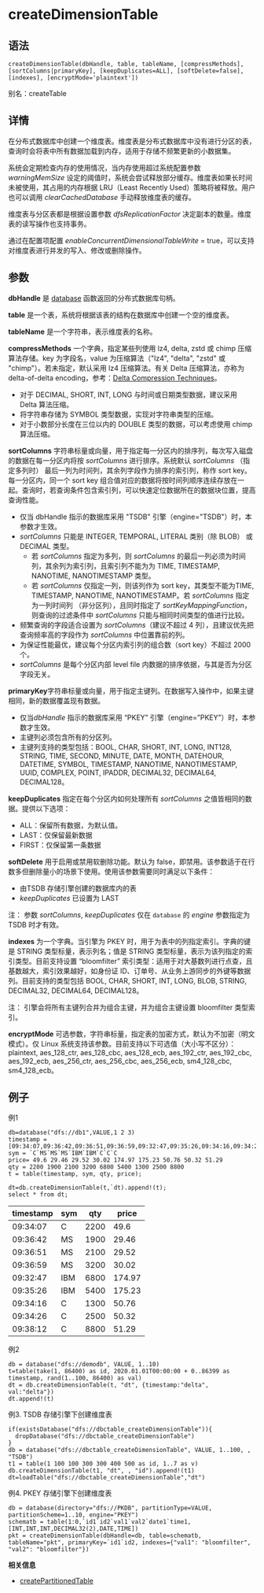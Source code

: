 # createDimensionTable

## 语法

`createDimensionTable(dbHandle, table, tableName, [compressMethods],
[sortColumns|primaryKey],
[keepDuplicates=ALL], [softDelete=false],
[indexes], [encryptMode='plaintext'])`

别名：createTable

## 详情

在分布式数据库中创建一个维度表。维度表是分布式数据库中没有进行分区的表，查询时会将表中所有数据加载到内存，适用于存储不频繁更新的小数据集。

系统会定期检查内存的使用情况，当内存使用超过系统配置参数 *warningMemSize*
设定的阈值时，系统会尝试释放部分缓存。维度表如果长时间未被使用，其占用的内存根据 LRU（Least Recently Used）策略将被释放。用户也可以调用
*clearCachedDatabase* 手动释放维度表的缓存。

维度表与分区表都是根据设置参数 *dfsReplicationFactor*
决定副本的数量。维度表的读写操作也支持事务。

通过在配置项配置 *enableConcurrentDimensionalTableWrite* =
true，可以支持对维度表进行并发的写入、修改或删除操作。

## 参数

**dbHandle** 是 [database](../d/database.html)
函数返回的分布式数据库句柄。

**table** 是一个表，系统将根据该表的结构在数据库中创建一个空的维度表。

**tableName** 是一个字符串，表示维度表的名称。

**compressMethods** 一个字典，指定某些列使用 lz4, delta, zstd 或 chimp
压缩算法存储。key 为字段名，value 为压缩算法（"lz4", "delta", "zstd" 或 "chimp"）。若未指定，默认采用 lz4 压缩算法。有关
Delta 压缩算法，亦称为 delta-of-delta encoding，参考：[Delta Compression Techniques](http://engineering.nyu.edu/~suel/papers/delta-chap.pdf)。

* 对于 DECIMAL, SHORT, INT, LONG 与时间或日期类型数据，建议采用 Delta 算法压缩。
* 将字符串存储为 SYMBOL 类型数据，实现对字符串类型的压缩。
* 对于小数部分长度在三位以内的 DOUBLE 类型的数据，可以考虑使用 chimp 算法压缩。

**sortColumns** 字符串标量或向量，用于指定每一分区内的排序列，每次写入磁盘的数据在每一分区内将按 *sortColumns*
进行排序。系统默认 *sortColumns* （指定多列时） 最后一列为时间列，其余列字段作为排序的索引列，称作 sort key。每一分区内，同一个
sort key 组合值对应的数据将按时间列顺序连续存放在一起。查询时，若查询条件包含索引列，可以快速定位数据所在的数据块位置，提高查询性能。

* 仅当 dbHandle 指示的数据库采用 "TSDB" 引擎（engine="TSDB"）时，本参数才生效。
* *sortColumns* 只能是 INTEGER, TEMPORAL, LITERAL 类别（除 BLOB） 或 DECIMAL 类型。
  + 若 *sortColumns* 指定为多列，则 *sortColumns*
    的最后一列必须为时间列，其余列为索引列，且索引列不能为为 TIME, TIMESTAMP, NANOTIME, NANOTIMESTAMP
    类型。
  + 若 *sortColumns* 仅指定一列，则该列作为 sort key，其类型不能为TIME, TIMESTAMP,
    NANOTIME, NANOTIMESTAMP。若 *sortColumns* 指定为一列时间列 （非分区列），且同时指定了
    *sortKeyMappingFunction*，则查询的过滤条件中 *sortColumns*
    只能与相同时间类型的值进行比较。
* 频繁查询的字段适合设置为 *sortColumns*（建议不超过 4 列），且建议优先把查询频率高的字段作为 *sortColumns*
  中位置靠前的列。
* 为保证性能最优，建议每个分区内索引列的组合数（sort key）不超过 2000 个。
* *sortColumns* 是每个分区内部 level file 内数据的排序依据，与其是否为分区字段无关。

**primaryKey**字符串标量或向量，用于指定主键列。在数据写入操作中，如果主键相同，新的数据覆盖现有数据。

* 仅当*dbHandle* 指示的数据库采用 “PKEY” 引擎（engine=”PKEY”）时，本参数才生效。
* 主键列必须包含所有的分区列。
* 主键列支持的类型包括：BOOL, CHAR, SHORT, INT, LONG, INT128, STRING, TIME, SECOND,
  MINUTE, DATE, MONTH, DATEHOUR, DATETIME, SYMBOL, TIMESTAMP, NANOTIME,
  NANOTIMESTAMP, UUID, COMPLEX, POINT, IPADDR, DECIMAL32, DECIMAL64,
  DECIMAL128。

**keepDuplicates** 指定在每个分区内如何处理所有 *sortColumns*
之值皆相同的数据。提供以下选项：

* ALL：保留所有数据，为默认值。
* LAST：仅保留最新数据
* FIRST：仅保留第一条数据

**softDelete** 用于启用或禁用软删除功能。默认为
false，即禁用。该参数适于在行数多但删除量小的场景下使用。使用该参数需要同时满足以下条件：

* 由TSDB 存储引擎创建的数据库内的表
* *keepDuplicates* 已设置为 LAST

注： 参数 *sortColumns*,
*keepDuplicates* 仅在 `database` 的 *engine* 参数指定为 TSDB
时才有效。

**indexes** 为一个字典。当引擎为 PKEY 时，用于为表中的列指定索引。字典的键是 STRING
类型标量，表示列名；值是 STRING 类型标量，表示为该列指定的索引类型。目前支持设置 “bloomfilter”
索引类型：适用于对大基数列进行点查，且基数越大，索引效果越好，如身份证 ID、订单号、从业务上游同步的外键等数据列。目前支持的类型包括 BOOL, CHAR,
SHORT, INT, LONG, BLOB, STRING, DECIMAL32, DECIMAL64, DECIMAL128。

注： 引擎会将所有主键列合并为组合主键，并为组合主键设置 bloomfilter
类型索引。

**encryptMode** 可选参数，字符串标量，指定表的加密方式，默认为不加密（明文模式）。仅 Linux
系统支持该参数。目前支持以下可选值（大小写不区分）：plaintext, aes\_128\_ctr, aes\_128\_cbc, aes\_128\_ecb,
aes\_192\_ctr, aes\_192\_cbc, aes\_192\_ecb, aes\_256\_ctr, aes\_256\_cbc, aes\_256\_ecb,
sm4\_128\_cbc, sm4\_128\_ecb。

## 例子

例1

```
db=database("dfs://db1",VALUE,1 2 3)
timestamp = [09:34:07,09:36:42,09:36:51,09:36:59,09:32:47,09:35:26,09:34:16,09:34:26,09:38:12]
sym = `C`MS`MS`MS`IBM`IBM`C`C`C
price= 49.6 29.46 29.52 30.02 174.97 175.23 50.76 50.32 51.29
qty = 2200 1900 2100 3200 6800 5400 1300 2500 8800
t = table(timestamp, sym, qty, price);

dt=db.createDimensionTable(t,`dt).append!(t);
select * from dt;
```

| timestamp | sym | qty | price |
| --- | --- | --- | --- |
| 09:34:07 | C | 2200 | 49.6 |
| 09:36:42 | MS | 1900 | 29.46 |
| 09:36:51 | MS | 2100 | 29.52 |
| 09:36:59 | MS | 3200 | 30.02 |
| 09:32:47 | IBM | 6800 | 174.97 |
| 09:35:26 | IBM | 5400 | 175.23 |
| 09:34:16 | C | 1300 | 50.76 |
| 09:34:26 | C | 2500 | 50.32 |
| 09:38:12 | C | 8800 | 51.29 |

例2

```
db = database("dfs://demodb", VALUE, 1..10)
t=table(take(1, 86400) as id, 2020.01.01T00:00:00 + 0..86399 as timestamp, rand(1..100, 86400) as val)
dt = db.createDimensionTable(t, "dt", {timestamp:"delta", val:"delta"})
dt.append!(t)
```

例3. TSDB 存储引擎下创建维度表

```
if(existsDatabase("dfs://dbctable_createDimensionTable")){
  dropDatabase("dfs://dbctable_createDimensionTable")
}
db = database("dfs://dbctable_createDimensionTable", VALUE, 1..100, , "TSDB")
t1 = table(1 100 100 300 300 400 500 as id, 1..7 as v)
db.createDimensionTable(t1, "dt", , "id").append!(t1)
dt=loadTable("dfs://dbctable_createDimensionTable","dt")
```

例4. PKEY 存储引擎下创建维度表

```
db = database(directory="dfs://PKDB", partitionType=VALUE, partitionScheme=1..10, engine="PKEY")
schematb = table(1:0,`id1`id2`val1`val2`date1`time1,[INT,INT,INT,DECIMAL32(2),DATE,TIME])
pkt = createDimensionTable(dbHandle=db, table=schematb, tableName="pkt", primaryKey=`id1`id2, indexes={"val1": "bloomfilter", "val2": "bloomfilter"})
```

**相关信息**

* [createPartitionedTable](createPartitionedTable.html "createPartitionedTable")

